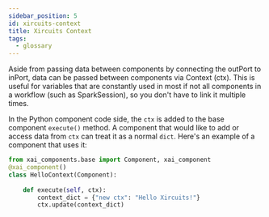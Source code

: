 ```yaml
---
sidebar_position: 5
id: xircuits-context
title: Xircuits Context
tags:
  - glossary
---
```


Aside from passing data between components by connecting the outPort to inPort, data can be passed between components via Context (ctx). This is useful for variables that are constantly used in most if not all components in a workflow (such as SparkSession), so you don't have to link it multiple times.

In the Python component code side, the `ctx` is added to the base component `execute()` method. A component that would like to add or access data from `ctx` can treat it as a normal `dict`. Here's an example of a component that uses it:

```python
from xai_components.base import Component, xai_component
@xai_component()
class HelloContext(Component):
        
    def execute(self, ctx):
        context_dict = {"new ctx": "Hello Xircuits!"}
        ctx.update(context_dict)
```
